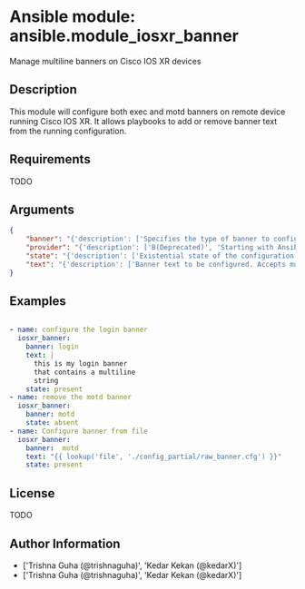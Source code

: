 # Ansible module: ansible.module_iosxr_banner


Manage multiline banners on Cisco IOS XR devices

## Description

This module will configure both exec and motd banners on remote device running Cisco IOS XR. It allows playbooks to add or remove banner text from the running configuration.

## Requirements

TODO

## Arguments

``` json
{
    "banner": "{'description': ['Specifies the type of banner to configure on remote device.'], 'required': True, 'choices': ['login', 'motd']}",
    "provider": "{'description': ['B(Deprecated)', 'Starting with Ansible 2.5 we recommend using C(connection: network_cli).', 'For more information please see the L(Network Guide, ../network/getting_started/network_differences.html#multiple-communication-protocols).', 'HORIZONTALLINE', 'A dict object containing connection details.'], 'suboptions': {'host': {'description': ['Specifies the DNS host name or address for connecting to the remote device over the specified transport.  The value of host is used as the destination address for the transport.'], 'required': True}, 'port': {'description': ['Specifies the port to use when building the connection to the remote device.'], 'default': 22}, 'username': {'description': ['Configures the username to use to authenticate the connection to the remote device.  This value is used to authenticate the SSH session. If the value is not specified in the task, the value of environment variable C(ANSIBLE_NET_USERNAME) will be used instead.']}, 'password': {'description': ['Specifies the password to use to authenticate the connection to the remote device.   This value is used to authenticate the SSH session. If the value is not specified in the task, the value of environment variable C(ANSIBLE_NET_PASSWORD) will be used instead.']}, 'timeout': {'description': ['Specifies the timeout in seconds for communicating with the network device for either connecting or sending commands.  If the timeout is exceeded before the operation is completed, the module will error.'], 'default': 10}, 'ssh_keyfile': {'description': ['Specifies the SSH key to use to authenticate the connection to the remote device.   This value is the path to the key used to authenticate the SSH session. If the value is not specified in the task, the value of environment variable C(ANSIBLE_NET_SSH_KEYFILE) will be used instead.']}}}",
    "state": "{'description': ['Existential state of the configuration on the device.'], 'default': 'present', 'choices': ['present', 'absent']}",
    "text": "{'description': ['Banner text to be configured. Accepts multiline string, without empty lines. Requires I(state=present).']}",
}
```

## Examples


``` yaml

- name: configure the login banner
  iosxr_banner:
    banner: login
    text: |
      this is my login banner
      that contains a multiline
      string
    state: present
- name: remove the motd banner
  iosxr_banner:
    banner: motd
    state: absent
- name: Configure banner from file
  iosxr_banner:
    banner:  motd
    text: "{{ lookup('file', './config_partial/raw_banner.cfg') }}"
    state: present

```

## License

TODO

## Author Information
  - ['Trishna Guha (@trishnaguha)', 'Kedar Kekan (@kedarX)']
  - ['Trishna Guha (@trishnaguha)', 'Kedar Kekan (@kedarX)']
